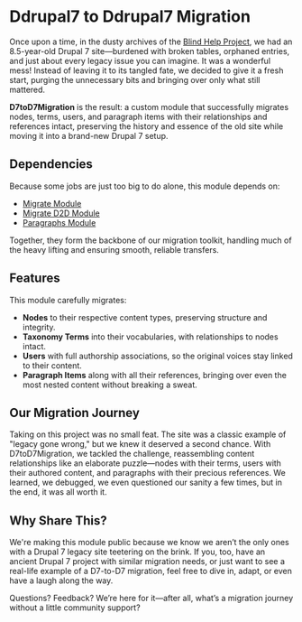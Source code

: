 # Ddrupal7 to Ddrupal7 Migration

Once upon a time, in the dusty archives of the [Blind Help Project](https://BlindHelp.net), we had an 8.5-year-old Drupal 7 site—burdened with broken tables, orphaned entries, and just about every legacy issue you can imagine. It was a wonderful mess! Instead of leaving it to its tangled fate, we decided to give it a fresh start, purging the unnecessary bits and bringing over only what still mattered. 

**D7toD7Migration** is the result: a custom module that successfully migrates nodes, terms, users, and paragraph items with their relationships and references intact, preserving the history and essence of the old site while moving it into a brand-new Drupal 7 setup.

## Dependencies
Because some jobs are just too big to do alone, this module depends on:
- [Migrate Module](https://www.drupal.org/project/migrate)
- [Migrate D2D Module](https://www.drupal.org/project/migrate_d2d)
- [Paragraphs Module](https://www.drupal.org/project/paragraphs)

Together, they form the backbone of our migration toolkit, handling much of the heavy lifting and ensuring smooth, reliable transfers.

## Features
This module carefully migrates:
- **Nodes** to their respective content types, preserving structure and integrity.
- **Taxonomy Terms** into their vocabularies, with relationships to nodes intact.
- **Users** with full authorship associations, so the original voices stay linked to their content.
- **Paragraph Items** along with all their references, bringing over even the most nested content without breaking a sweat.

## Our Migration Journey
Taking on this project was no small feat. The site was a classic example of "legacy gone wrong," but we knew it deserved a second chance. With D7toD7Migration, we tackled the challenge, reassembling content relationships like an elaborate puzzle—nodes with their terms, users with their authored content, and paragraphs with their precious references. We learned, we debugged, we even questioned our sanity a few times, but in the end, it was all worth it.

## Why Share This?
We're making this module public because we know we aren’t the only ones with a Drupal 7 legacy site teetering on the brink. If you, too, have an ancient Drupal 7 project with similar migration needs, or just want to see a real-life example of a D7-to-D7 migration, feel free to dive in, adapt, or even have a laugh along the way.

Questions? Feedback? We’re here for it—after all, what’s a migration journey without a little community support?
